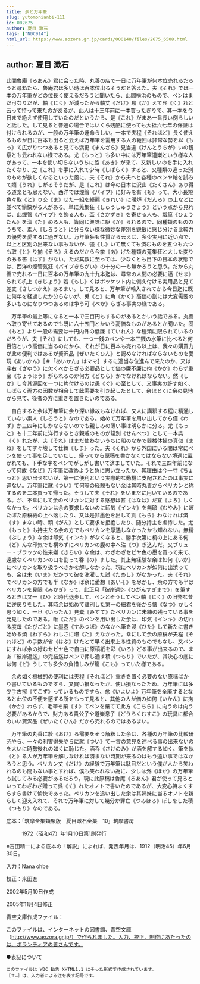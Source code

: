 ```yaml
---
title: 余と万年筆
slug: yutomonianbi-111
id: 002675
author: 夏目 漱石
tags: ["NDC914"]
html_url: https://www.aozora.gr.jp/cards/000148/files/2675_6508.html
---
```


## author: 夏目 漱石

此間魯庵《ろあん》君に会った時、丸善の店で一日に万年筆が何本位売れるだろうと尋ねたら、魯庵君は多い時は百本位出るそうだと答えた。夫《それ》では一本の万年筆がどの位長く使えるだろうと聞いたら、此間横浜のもので、ペンはまだ可なりだが、軸《じく》が減ったから軸丈《だけ》易《か》えて呉《く》れと云って持って来たのがあるが、此人は十三年前に一本買ったぎりで、其一本を今日まで絶えず使用していたのだというから、是《これ》がまあ一番長い例らしいと話した。して見ると普通の場合ではいくら残酷に使っても大抵六七年の保証は付けられるのが、一般の万年筆の運命らしい。一本で夫程《それほど》長く使えるものが日に百本も出ると云えば万年筆を需用する人の範囲は非常な勢を以《もっ》て広がりつつあると見ても満更《まんざら》見当違《けんとうちが》いの観察とも云われない様である。尤《もっと》も多い中には万年筆道楽という様な人があって、一本を使い切らないうちに飽《あき》が来て、又新しいのを手に入れたくなり、之《これ》を手に入れて少時《しばらく》すると、又種類の違った別のものが欲しくなるといった風に、夫《それ》から夫へと各種のペンや軸を試みて嬉《うれ》しがるそうだが、是《これ》は今の日本に沢山《たくさん》あり得る道楽とも思えない。西洋では煙管《パイプ》に好みを有《も》って、大小長短色々取《と》り交《ま》ぜた一組を綺麗《きれい》に暖炉《だんろ》の上などに並べて愉快がる人がある。単に蒐集狂《しゅうしゅうきょう》という点から見れば、此煙管《パイプ》を飾る人も、盃《さかずき》を寄せる人も、瓢箪《ひょうたん》を溜《た》める人も、皆同じ興味に駆《か》られるので、同種類のもののうちで、素人《しろうと》に分らない様な微妙な差別を鋭敏に感じ分ける比較力の優秀を愛するに過ぎない。万年筆狂も性質から云えば、多少実用に近い点で、以上と区別の出来ない事もないが、強《し》いて無くても済むものを五つも六つも取《と》り揃《そろ》えるのだから今挙《あ》げた種類の蒐集狂と大した変りのある筈《はず》がない。ただ其数に至っては、少なくとも目下の日本の状態では、西洋の煙管気狂《パイプきちがい》の十分の一も無かろうと思う。だから丸善で売れる一日に百本の万年筆の九十九本迄は、尋常の人間の必要に逼《せま》られて机上《きじょう》若《もし》くはポッケット内に備え付ける実用品と見て差支《さしつかえ》あるまい。して見ると、万年筆が輸入されてから今日迄に既に何年を経過したか分らないが、兎《と》に角《かく》高価の割には大変需要の多いものになりつつあるのは争う可《べか》らざる事実の様である。

　万年筆の最上等になると一本で三百円もするのがあるとかいう話である。丸善へ取り寄せてあるのでも既に六十五円とかいう高価なものがあるとか聞いた。固《もと》より一般の需要は十円内外の低廉《ていれん》な種類に限られているのだろうが、夫《それ》にしても、一つ一銭のペンや一本三銭の水筆に比べると何百倍という高価に当るのだから、それが日に百本も売れる以上は、我々の購買力が此の便利ではあるが贅沢品《ぜいたくひん》と認めなければならないものを愛玩《あいかん》［＃「あいかん」はママ］するに適当な位進んで来たのか、又は座右《ざゆう》に欠くべからざる必要品として価の廉不廉に拘《かか》わらず重宝《ちょうほう》がられるのか何方《どちら》かでなければならない。然《しか》し今其源因を一つに片付けるのは愚《ぐ》の至として、又事実の許す如く、しばらく両方の因数が相合して此需要を引き起したとして、余はとくに余の見地から見て、後者の方に重きを置きたいのである。

　自白すると余は万年筆に余り深い縁故もなければ、又人に講釈する程に精通していない素人《しろうと》なのである。始めて万年筆を用い出してから僅《わず》か三四年にしかならないのでも親しみの薄い事は明らかに分る。尤《もっと》も十二年前に洋行するとき親戚のものが餞別《せんべつ》として一本呉《く》れたが、夫《それ》はまだ使わないうちに船のなかで器械体操の真似《まね》をしてすぐ壊して仕舞《しま》った。夫《それ》から外国にいる間は常にペンを使って事を足していたし、帰ってから原稿を書かなくてはならない境遇に置かれても、下手な字をペンでがしがし書いて済ましていた。それで三四年前になって何故《なぜ》万年筆に改めようと急に思い立ったか、其理由は今一寸《ちょっと》思い出せないが、第一に便利という実際的な動機に支配されたのは事実に違ない。万年筆に就《つい》て何等の経験もない余は其時丸善からペリカンと称するのを二本買って帰った。そうして夫《それ》をいまだに用いているのである。が、不幸にして余のペリカンに対する感想は甚《はなは》だ宜《よろ》しくなかった。ペリカンは余の要求しないのに印気《インキ》を無暗《むやみ》にぽたぽた原稿紙の上へ落したり、又は是非墨色を出して貰《もら》わなければ済《す》まない時、頑《がん》として要求を拒絶したり、随分持主を虐待した。尤《もっと》も持主たる余の方でもペリカンを厚遇しなかったかも知れない。無精《ぶしょう》な余は印気《インキ》がなくなると、勝手次第に机の上にある何《ど》んな印気でも構わずにペリカンの腹の中へ注《つ》ぎ込んだ。又ブリュー・ブラックの性来嫌《きらい》な余は、わざわざセピヤ色の墨を買って来て、遠慮なくペリカンの口を割って呑《の》ました。其上無経験な余は如何《いか》にペリカンを取り扱うべきかを解しなかった。現にペリカンが如何に出渋っても、余は未《いま》だかつて彼を洗濯した試《ためし》がなかった。夫《それ》でペリカンの方でも半《なか》ば余に愛想《あいそ》を尽かし、余の方でも半ばペリカンを見限《みかぎ》って、此正月「彼岸過迄《ひがんすぎまで》」を筆するときは又一《ひ》と時代退歩して、ペンとそうしてペン軸《じく》の旧弊な昔に逆戻りをした。其時余は始めて離別した第一の細君を後から懐《なつ》かしく思う如く、一旦《いったん》見棄《みすて》たペリカンに未練の残っている事を発見したのである。唯《ただ》のペンを用い出した余は、印気《インキ》の切れる度毎《たびごと》に墨壺《すみつぼ》のなかへ筆を浸《ひた》して新たに書き始める煩《わずら》わしさに堪《た》えなかった。幸にして余の原稿が夫程《それほど》の手数が省《はぶ》けたとて早く出来上る性質のものでもなし、又ペンにすれば余の好むセピヤ色で自由に原稿紙を彩《いろ》どる事が出来るので、まあ「彼岸過迄」の完結迄はペンで押し通す積《つもり》でいたが、其決心の底には何《ど》うしても多少の負惜しみが籠《こも》っていた様である。

　余の如く機械的の便利には夫程《それほど》重きを置く必要のない原稿ばかり書いているものですら、又買い損なったか、使い損なったため、万年筆には多少手古擦《てこず》っているものですら、愈《いよいよ》万年筆を全廃するとなると此位の不便を感ずる所をもって見ると、其他の人が価の如何《いかん》に拘《かか》わらず、毛筆を棄《す》てペンを棄てて此方《こちら》に向うのは向う必要があるからで、財力ある貴公子や道楽息子《どうらくむすこ》の玩具に都合のいい贅沢品《ぜいたくひん》だから売れるのではあるまい。

　万年筆の丸善に於《おけ》る需要をそう解釈した余は、各種の万年筆の比較研究やら、一々の利害得失やらに就《つい》て一言の意見を述べる事の出来ないのを大いに時勢後れの如くに恥じた。酒呑《さけのみ》が酒を解する如く、筆を執《と》る人が万年筆を解しなければ済まない時期が来るのはもう遠い事ではなかろうと思う。ペリカン丈《だけ》の経験で万年筆は駄目だという僕が人から笑われるのも間もない事とすれば、僕も笑われない為に、少しは外《ほか》の万年筆も試してみる必要があるだろう。現に此原稿は魯庵《ろあん》君が使って見ろといってわざわざ贈って呉《く》れたオノトで書いたのであるが、大変心持よくすらすら書けて愉快であった。ペリカンを追い出した余は其姉妹に当るオノトを新らしく迎え入れて、それで万年筆に対して幾分か罪亡《つみほろ》ぼしをした積《つもり》なのである。













底本：「筑摩全集類聚版　夏目漱石全集　10」筑摩書房　


　　　1972（昭和47）年1月10日第1刷発行

※吉田精一による底本の「解説」によれば、発表年月は、1912（明治45）年6月30日。

入力：Nana ohbe

校正：米田進

2002年5月10日作成

2005年11月4日修正

青空文庫作成ファイル：

このファイルは、インターネットの図書館、青空文庫（http://www.aozora.gr.jp/）で作られました。入力、校正、制作にあたったのは、ボランティアの皆さんです。









●表記について


	このファイルは W3C 勧告 XHTML1.1 にそった形式で作成されています。
	［＃…］は、入力者による注を表す記号です。